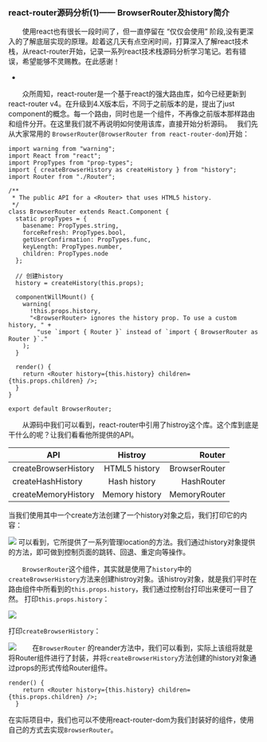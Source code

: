 
### react-router源码分析(1)—— BrowserRouter及history简介

　　使用react也有很长一段时间了，但一直停留在 “仅仅会使用” 阶段,没有更深入的了解底层实现的原理。趁着这几天有点空闲时间，打算深入了解react技术栈，从react-router开始，记录一系列react技术栈源码分析学习笔记。若有错误，希望能够不灵赐教。在此感谢！
+ <!-- more -->

　　众所周知，react-router是一个基于react的强大路由库，如今已经更新到react-router v4。在升级到4.X版本后，不同于之前版本的是，提出了just component的概念。每一个路由，同时也是一个组件，不再像之前版本那样路由和组件分开。在这里我们就不再说明如何使用该库，直接开始分析源码。　
我们先从大家常用的 `BrowserRouter`(`BrowserRouter from react-router-dom`)开始：
```
import warning from "warning";
import React from "react";
import PropTypes from "prop-types";
import { createBrowserHistory as createHistory } from "history";
import Router from "./Router";

/**
 * The public API for a <Router> that uses HTML5 history.
 */
class BrowserRouter extends React.Component {
  static propTypes = {
    basename: PropTypes.string,
    forceRefresh: PropTypes.bool,
    getUserConfirmation: PropTypes.func,
    keyLength: PropTypes.number,
    children: PropTypes.node
  };

  // 创建history
  history = createHistory(this.props);

  componentWillMount() {
    warning(
      !this.props.history,
      "<BrowserRouter> ignores the history prop. To use a custom history, " +
        "use `import { Router }` instead of `import { BrowserRouter as Router }`."
    );
  }

  render() {
    return <Router history={this.history} children={this.props.children} />;
  }
}

export default BrowserRouter;

```
　　从源码中我们可以看到，react-router中引用了histroy这个库。这个库到底是干什么的呢？让我们看看他所提供的API。

| API | Histroy | Router | 
| - | :-: | -: | 
| createBrowserHistory | HTML5 history| BrowserRouter | 
| createHashHistory | Hash history | HashRouter | 
| createMemoryHistory| Memory history | MemoryRouter |
当我们使用其中一个create方法创建了一个history对象之后，我们打印它的内容：

![](http://omla32aer.bkt.clouddn.com/browerHistory.png)
可以看到，它所提供了一系列管理location的方法。我们通过history对象提供的方法，即可做到控制页面的跳转、回退、重定向等操作。

　　`BrowserRouter`这个组件，其实就是使用了`history`中的`createBrowserHistory`方法来创建histroy对象。该histroy对象，就是我们平时在路由组件中所看到的`this.props.history`，我们通过控制台打印出来便可一目了然。
打印`this.props.history`：

![](http://omla32aer.bkt.clouddn.com/props.png)

打印`createBrowserHistory`：

![](http://omla32aer.bkt.clouddn.com/browerHistory.png)
　　在`BrowserRouter` 的reander方法中，我们可以看到，实际上该组将就是将Router组件进行了封装，并将`createBrowserHistory`方法创建的history对象通过props的形式传给Router组件。
```
render() {
    return <Router history={this.history} children={this.props.children} />;
  }
```
在实际项目中，我们也可以不使用react-router-dom为我们封装好的组件，使用自己的方式去实现`BrowserRouter`。


